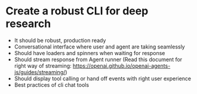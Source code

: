 # Create a robust CLI for deep research

- It should be robust, production ready
- Conversational interface where user and agent are taking seamlessly
- Should have loaders and spinners when waiting for response
- Should stream response from Agent runner (Read this document for right way of streaming: https://openai.github.io/openai-agents-js/guides/streaming/)
- Should display tool calling or hand off events with right user experience
- Best practices of cli chat tools